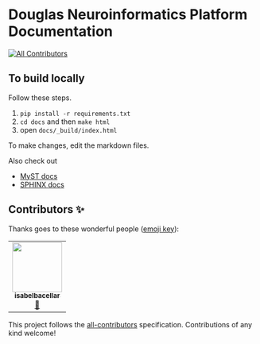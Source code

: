 # Douglas Neuroinformatics Platform Documentation
<!-- ALL-CONTRIBUTORS-BADGE:START - Do not remove or modify this section -->
[![All Contributors](https://img.shields.io/badge/all_contributors-1-orange.svg?style=flat-square)](#contributors-)
<!-- ALL-CONTRIBUTORS-BADGE:END -->

## To build locally

Follow these steps.

1. `pip install -r requirements.txt`
2. `cd docs` and then `make html`
3. open `docs/_build/index.html`

To make changes, edit the markdown files.

Also check out

- [MyST docs](https://myst-parser.readthedocs.io/en/latest/)
- [SPHINX docs](https://www.sphinx-doc.org/en/master/usage/quickstart.html)

## Contributors ✨

Thanks goes to these wonderful people ([emoji key](https://allcontributors.org/docs/en/emoji-key)):

<!-- ALL-CONTRIBUTORS-LIST:START - Do not remove or modify this section -->
<!-- prettier-ignore-start -->
<!-- markdownlint-disable -->
<table>
  <tr>
    <td align="center"><a href="https://github.com/isabelbacellar"><img src="https://avatars.githubusercontent.com/u/87087618?v=4?s=100" width="100px;" alt=""/><br /><sub><b>isabelbacellar</b></sub></a><br /><a href="#ideas-isabelbacellar" title="Ideas, Planning, & Feedback">🤔</a></td>
  </tr>
</table>

<!-- markdownlint-restore -->
<!-- prettier-ignore-end -->

<!-- ALL-CONTRIBUTORS-LIST:END -->

This project follows the [all-contributors](https://github.com/all-contributors/all-contributors) specification. Contributions of any kind welcome!